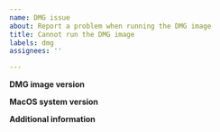 ```yaml
---
name: DMG issue
about: Report a problem when running the DMG image
title: Cannot run the DMG image
labels: dmg
assignees: ''

---
```


**DMG image version**
<!--- DMG version you're using -->

**MacOS system version**
<!--- Please specify the version of MacOS that you're using -->

**Additional information**
<!--- If necessary provide additional information about the issue -->
